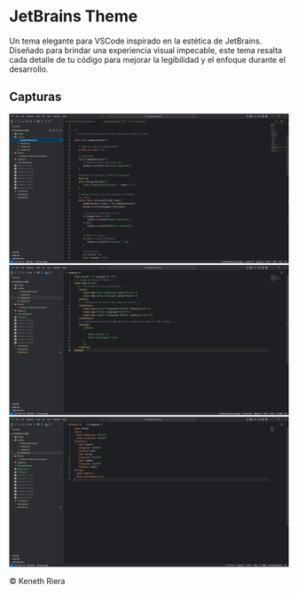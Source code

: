 # JetBrains Theme

Un tema elegante para VSCode inspirado en la estética de JetBrains. Diseñado para brindar una experiencia visual impecable, este tema resalta cada detalle de tu código para mejorar la legibilidad y el enfoque durante el desarrollo.

## Capturas
![alt text](captures/image.png)
![alt text](captures/image-1.png)
![alt text](captures/image-2.png)

&copy; Keneth Riera
